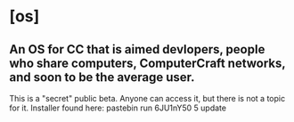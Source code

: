 # [os]
An OS for CC that is aimed devlopers, people who share computers, ComputerCraft networks, and soon to be the average user.
---
This is a "secret" public beta. Anyone can access it, but there is not a topic for it.
Installer found here: pastebin run 6JU1nY50 5 update
